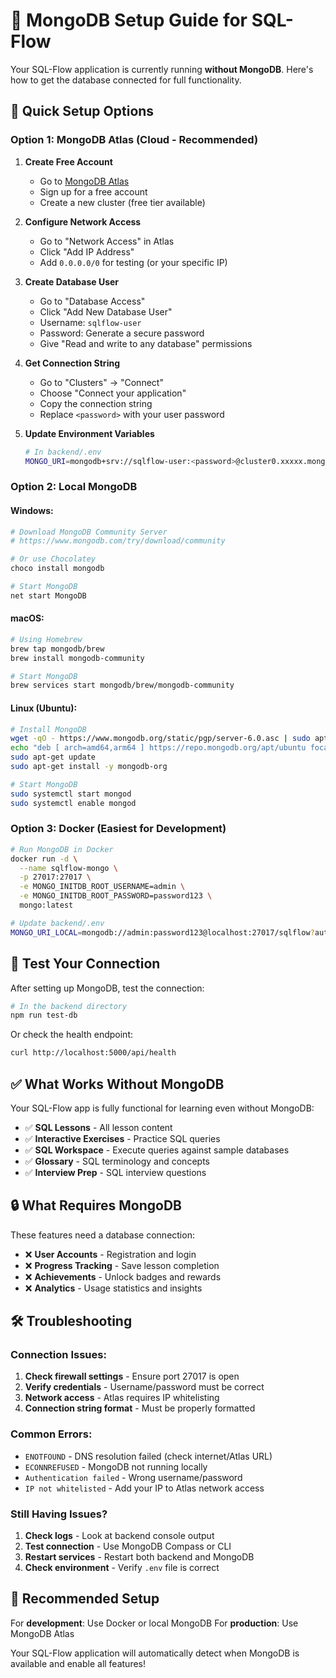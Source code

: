 # 🍃 MongoDB Setup Guide for SQL-Flow

Your SQL-Flow application is currently running **without MongoDB**. Here's how to get the database connected for full functionality.

## 🚀 Quick Setup Options

### Option 1: MongoDB Atlas (Cloud - Recommended)

1. **Create Free Account**
   - Go to [MongoDB Atlas](https://www.mongodb.com/atlas/database)
   - Sign up for a free account
   - Create a new cluster (free tier available)

2. **Configure Network Access**
   - Go to "Network Access" in Atlas
   - Click "Add IP Address"
   - Add `0.0.0.0/0` for testing (or your specific IP)

3. **Create Database User**
   - Go to "Database Access"
   - Click "Add New Database User"
   - Username: `sqlflow-user`
   - Password: Generate a secure password
   - Give "Read and write to any database" permissions

4. **Get Connection String**
   - Go to "Clusters" → "Connect"
   - Choose "Connect your application"
   - Copy the connection string
   - Replace `<password>` with your user password

5. **Update Environment Variables**
   ```bash
   # In backend/.env
   MONGO_URI=mongodb+srv://sqlflow-user:<password>@cluster0.xxxxx.mongodb.net/sqlflow?retryWrites=true&w=majority
   ```

### Option 2: Local MongoDB

#### Windows:
```bash
# Download MongoDB Community Server
# https://www.mongodb.com/try/download/community

# Or use Chocolatey
choco install mongodb

# Start MongoDB
net start MongoDB
```

#### macOS:
```bash
# Using Homebrew
brew tap mongodb/brew
brew install mongodb-community

# Start MongoDB
brew services start mongodb/brew/mongodb-community
```

#### Linux (Ubuntu):
```bash
# Install MongoDB
wget -qO - https://www.mongodb.org/static/pgp/server-6.0.asc | sudo apt-key add -
echo "deb [ arch=amd64,arm64 ] https://repo.mongodb.org/apt/ubuntu focal/mongodb-org/6.0 multiverse" | sudo tee /etc/apt/sources.list.d/mongodb-org-6.0.list
sudo apt-get update
sudo apt-get install -y mongodb-org

# Start MongoDB
sudo systemctl start mongod
sudo systemctl enable mongod
```

### Option 3: Docker (Easiest for Development)

```bash
# Run MongoDB in Docker
docker run -d \
  --name sqlflow-mongo \
  -p 27017:27017 \
  -e MONGO_INITDB_ROOT_USERNAME=admin \
  -e MONGO_INITDB_ROOT_PASSWORD=password123 \
  mongo:latest

# Update backend/.env
MONGO_URI_LOCAL=mongodb://admin:password123@localhost:27017/sqlflow?authSource=admin
```

## 🧪 Test Your Connection

After setting up MongoDB, test the connection:

```bash
# In the backend directory
npm run test-db
```

Or check the health endpoint:
```bash
curl http://localhost:5000/api/health
```

## ✅ What Works Without MongoDB

Your SQL-Flow app is fully functional for learning even without MongoDB:

- ✅ **SQL Lessons** - All lesson content
- ✅ **Interactive Exercises** - Practice SQL queries
- ✅ **SQL Workspace** - Execute queries against sample databases
- ✅ **Glossary** - SQL terminology and concepts
- ✅ **Interview Prep** - SQL interview questions

## 🔒 What Requires MongoDB

These features need a database connection:

- ❌ **User Accounts** - Registration and login
- ❌ **Progress Tracking** - Save lesson completion
- ❌ **Achievements** - Unlock badges and rewards
- ❌ **Analytics** - Usage statistics and insights

## 🛠️ Troubleshooting

### Connection Issues:
1. **Check firewall settings** - Ensure port 27017 is open
2. **Verify credentials** - Username/password must be correct
3. **Network access** - Atlas requires IP whitelisting
4. **Connection string format** - Must be properly formatted

### Common Errors:
- `ENOTFOUND` - DNS resolution failed (check internet/Atlas URL)
- `ECONNREFUSED` - MongoDB not running locally
- `Authentication failed` - Wrong username/password
- `IP not whitelisted` - Add your IP to Atlas network access

### Still Having Issues?

1. **Check logs** - Look at backend console output
2. **Test connection** - Use MongoDB Compass or CLI
3. **Restart services** - Restart both backend and MongoDB
4. **Check environment** - Verify `.env` file is correct

## 🎯 Recommended Setup

For **development**: Use Docker or local MongoDB
For **production**: Use MongoDB Atlas

Your SQL-Flow application will automatically detect when MongoDB is available and enable all features!